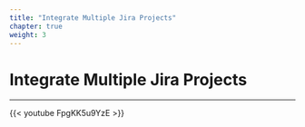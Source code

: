 ```yaml
---
title: "Integrate Multiple Jira Projects"
chapter: true
weight: 3
---
```


# Integrate Multiple Jira Projects
----

{{< youtube FpgKK5u9YzE >}}

